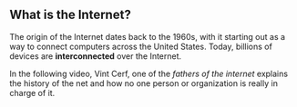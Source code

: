 <!---
Suggestion: Can we add this vieo < https://www.youtube.com/watch?v=TNQsmPf24go > along with the rest of the content and the existing video(https://youtu.be/Dxcc6ycZ73M) 
--->



## What is the Internet?

The origin of the Internet dates back to the 1960s, with it starting out as a way to connect computers across the United States. Today, billions of devices are **interconnected** over the Internet.

In the following video, Vint Cerf, one of the _fathers of the internet_ explains the history of the net and how no one person or organization is really in charge of it.

